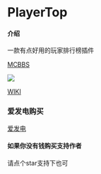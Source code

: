 # PlayerTop

#### 介绍

一款有点好用的玩家排行榜插件

[MCBBS](https://www.mcbbs.net/thread-1351130-1-1.html)

![](https://bstats.org/signatures/bukkit/PlayerTop.svg)

[WIKI](https://ricedoc.handyplus.cn/#/PlayerTop/zh_CN/)

### 爱发电购买

[爱发电](https://afdian.net/item?plan_id=3ccf4a54e3f611ec984c52540025c377)

#### 如果你没有钱购买支持作者

请点个star支持下也可